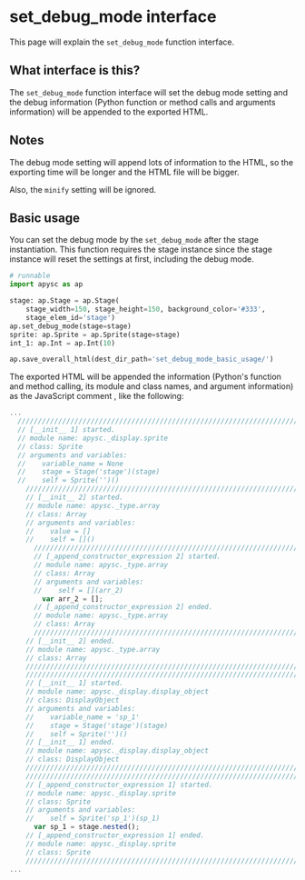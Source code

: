 # set_debug_mode interface

This page will explain the `set_debug_mode` function interface.

## What interface is this?

The `set_debug_mode` function interface will set the debug mode setting and the debug information (Python function or method calls and arguments information) will be appended to the exported HTML.

## Notes

The debug mode setting will append lots of information to the HTML, so the exporting time will be longer and the HTML file will be bigger.

Also, the `minify` setting will be ignored.

## Basic usage

You can set the debug mode by the `set_debug_mode` after the stage instantiation. This function requires the stage instance since the stage instance will reset the settings at first, including the debug mode.

```py
# runnable
import apysc as ap

stage: ap.Stage = ap.Stage(
    stage_width=150, stage_height=150, background_color='#333',
    stage_elem_id='stage')
ap.set_debug_mode(stage=stage)
sprite: ap.Sprite = ap.Sprite(stage=stage)
int_1: ap.Int = ap.Int(10)

ap.save_overall_html(dest_dir_path='set_debug_mode_basic_usage/')
```

The exported HTML will be appended the information (Python's function and method calling, its module and class names, and argument information) as the JavaScript comment , like the following:

```js
...
  //////////////////////////////////////////////////////////////////////
  // [__init__ 1] started.
  // module name: apysc._display.sprite
  // class: Sprite
  // arguments and variables:
  //    variable_name = None
  //    stage = Stage('stage')(stage)
  //    self = Sprite('')()
    //////////////////////////////////////////////////////////////////////
    // [__init__ 2] started.
    // module name: apysc._type.array
    // class: Array
    // arguments and variables:
    //    value = []
    //    self = []()
      //////////////////////////////////////////////////////////////////////
      // [_append_constructor_expression 2] started.
      // module name: apysc._type.array
      // class: Array
      // arguments and variables:
      //    self = [](arr_2)
        var arr_2 = [];
      // [_append_constructor_expression 2] ended.
      // module name: apysc._type.array
      // class: Array
      //////////////////////////////////////////////////////////////////////
    // [__init__ 2] ended.
    // module name: apysc._type.array
    // class: Array
    //////////////////////////////////////////////////////////////////////
    //////////////////////////////////////////////////////////////////////
    // [__init__ 1] started.
    // module name: apysc._display.display_object
    // class: DisplayObject
    // arguments and variables:
    //    variable_name = 'sp_1'
    //    stage = Stage('stage')(stage)
    //    self = Sprite('')()
    // [__init__ 1] ended.
    // module name: apysc._display.display_object
    // class: DisplayObject
    //////////////////////////////////////////////////////////////////////
    //////////////////////////////////////////////////////////////////////
    // [_append_constructor_expression 1] started.
    // module name: apysc._display.sprite
    // class: Sprite
    // arguments and variables:
    //    self = Sprite('sp_1')(sp_1)
      var sp_1 = stage.nested();
    // [_append_constructor_expression 1] ended.
    // module name: apysc._display.sprite
    // class: Sprite
    //////////////////////////////////////////////////////////////////////
...
```
